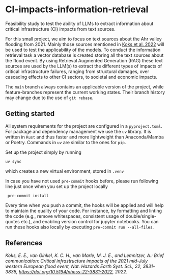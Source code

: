 # CI-impacts-information-retrieval
Feasibility study to test the ability of LLMs to extract information about critical infrastructure (CI) impacts from text sources.

For this small project, we aim to focus on text sources about the Ahr valley flooding from 2021. Mainly those sources mentioned in [Koks et al. 2022](https://doi.org/10.5194/nhess-22-3831-2022) will be used to test the applicability of the models.
To conduct the information retrieval task a vector database is created storing all the text sources about the flood event. By using Retrieval Augmented Generation (RAG) these text sources are used by the LLM(s) to extract the different types of impacts of critical infrastructure failures, ranging from structural damages, over cascading effects to other CI sectors, to societal and economic impacts.

The `main` branch always contains an applicable version of the project, while feature-branches represent the current working states. Their branch history may change due to the use of `git rebase`.


## Getting started

All system requirements for the project are configured in a `pyproject.toml`.\
For package and dependency management we use the `uv` library. It is written in `Rust` and thus faster and more lightweight than Anaconda/Mamba or Poetry. Commands in `uv` are similar to the ones for `pip`.

Set up the project simply by running
````
uv sync
````
which creates a new virtual environment, stored in `.venv`

In case you have not used `pre-commit` hooks before, please run following line just once when you set up the project locally
````
 pre-commit install
````
Every time when you push a commit, the hooks will be applied and will help to maintain the quality of your code. For instance, by formatting and linting the code (e.g., remove whitespaces, consistent usage of double/single-quotes etc.), and enabling version control for jupyter notebooks.
You can run these hooks also locally by executing `pre-commit run --all-files`.


## References

*Koks, E. E., van Ginkel, K. C. H., van Marle, M. J. E., and Lemnitzer, A.: Brief communication: Critical infrastructure impacts of the 2021 mid-July western European flood event, Nat. Hazards Earth Syst. Sci., 22, 3831–3838, https://doi.org/10.5194/nhess-22-3831-2022, 2022.*
